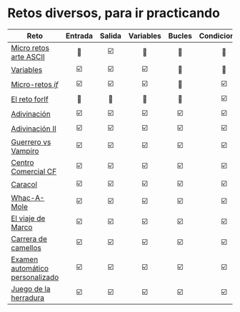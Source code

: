 # Retos diversos, para ir practicando

|Reto|Entrada|Salida|Variables|Bucles|Condicionales|Dificultad
|-|:-:|:-:|:-:|:-:|:-:|:-:|
|[Micro retos arte ASCII](01-MicroRetosASCIIart.md)|🔲|☑️|🔲|🔲|🔲|😊
|[Variables](02-MicroRetosVariables.md)|☑️|☑️|☑️|🔲|🔲|😊
|[Micro-retos *if*](03-MicroRetosIf.md)|☑️|☑️|☑️|🔲|☑️|😊
|[El reto forIf](04-RetoForIf.md)|🔲|🔲|🔲|🔲|☑️|😰
|[Adivinación](05-Adivinacion.md)|☑️|☑️|☑️|☑️|☑️|😐
|[Adivinación II](06-adivinaNumero.md)|☑️|☑️|☑️|☑️|☑️|😐
|[Guerrero vs Vampiro](07-guerreroVampiro.md)|☑️|☑️|☑️|☑️|☑️|😓
|[Centro Comercial CF](08-RetoCCCF.md)|☑️|☑️|☑️|☑️|☑️|😰
|[Caracol](09-ElCaracol.md)|☑️|☑️|☑️|☑️|☑️|😐
|[Whac-A-Mole](10-Whac-A-Mole.md)|☑️|☑️|☑️|☑️|☑️|🤔
|[El viaje de Marco](11-ElViajeDeMarco.md)|☑️|☑️|☑️|☑️|☑️|😓
|[Carrera de camellos](12-CarreraDeCamellos.md)|☑️|☑️|☑️|☑️|☑️|😓
|[Examen automático personalizado](13-examenAutomaticoPersonalizado.md)|☑️|☑️|☑️|☑️|☑️|🤔
|[Juego de la herradura](14-juegoHerradura.md)|☑️|☑️|☑️|☑️|☑️|🤔
